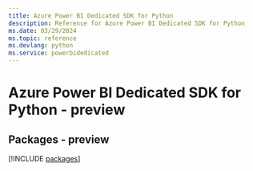 ```yaml
---
title: Azure Power BI Dedicated SDK for Python
description: Reference for Azure Power BI Dedicated SDK for Python
ms.date: 03/29/2024
ms.topic: reference
ms.devlang: python
ms.service: powerbidedicated
---
```

# Azure Power BI Dedicated SDK for Python - preview
## Packages - preview
[!INCLUDE [packages](power-bi-dedicated-index.md)]